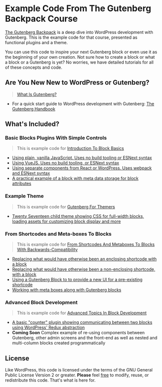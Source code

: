 # Example Code From The Gutenberg Backpack Course
[The Gutenberg Backpack](https://learn.wordpress.org) is a deep dive into WordPress development with Gutenberg. This is the example code for that course, presented as functional plugins and a theme.

You can use this code to inspire your next Gutenberg block or even use it as the beginning of your own creation. Not sure how to create a block or what a block or a Gutenberg is yet? No worries, we have detailed tutorials for all of these concepts and code.

## Are You New New to WordPress or Gutenberg?
>[What Is Gutenberg?](https://wordpress.org/gutenberg)

* For a quick start guide to WordPress development with Gutenberg: [The Gutenberg Handbook](https://wordpress.org/gutenberg/handbook/)


## What's Included?
### Basic Blocks Plugins With Simple Controls
> This is example code for [Introduction To Block Basics](https://learn.wordpress.org)
* [Using plain, vanilla JavaScript. Uses no build tooling or ESNext syntax](https://github.com/wordpress/gutenberg-tutorial/tree/plainjs)
* [Using VueJS. Uses no build tooling, or ESNext syntax](https://github.com/wordpress/gutenberg-tutorial/tree/vue)
* [Using separate components from React or WordPress. Uses webpack and ESNext syntax](https://github.com/wordpress/gutenberg-tutorial/tree/react)
* [A practical example of a block with meta data storage for block attributes](https://github.com/wordpress/gutenberg-tutorial/tree/static-events)

### Example Theme
> This is example code for [Gutenberg For Themers](https://learn.wordpress.org)
* [Twenty Seventeen child theme showing CSS for full-width blocks, loading assets for customizing block display and more](https://github.com/WordPress/gutenberg-tutorial/tree/theme)

### From Shortcodes and Meta-boxes To Blocks
> This is example code for [From Shortcodes And Metaboxes To Blocks With Backwards-Compatibility](https://learn.wordpress.org)
* [Replacing what would have otherwise been an enclosing shortcode with a block](https://github.com/WordPress/gutenberg-tutorial/tree/enclosing-shortcode)
* [Replacing what would have otherwise been a non-enclosing shortcode, with a block](https://github.com/WordPress/gutenberg-tutorial/tree/non-enclosing-shortcode)
* [Using a Gutenberg Block to to provide a new UI for a pre-existing shortcode](https://github.com/WordPress/gutenberg-tutorial/tree/prexisting-shortcode)
* [Working with meta boxes along with Gutenberg blocks](https://github.com/WordPress/gutenberg-tutorial/tree/metabox)

### Advanced Block Development
> This is example code for [Advanced Topics In Block Development](https://learn.wordpress.org)
* [A basic "counter" plugin showing communicating between two blocks using WordPress' Redux abstraction](https://github.com/WordPress/gutenberg-tutorial/tree/counter)
* __Coming Soon__ Complex example of re-using components between Gutenberg, other admin screens and the front-end as well as nested and multi-column blocks created programmatically


## License
Like WordPress, this code is licensed under the terms of the GNU General Public License Version 2 or greater. __Please__ feel [free](https://wordpress.org/about/philosophy#gpl) to modify, reuse, or redistribute this code. That's what is here for.
